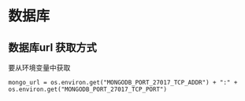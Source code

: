 # 数据库

## 数据库url 获取方式
要从环境变量中获取
```
mongo_url = os.environ.get("MONGODB_PORT_27017_TCP_ADDR") + ":" + os.environ.get("MONGODB_PORT_27017_TCP_PORT")
```

